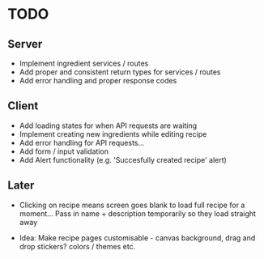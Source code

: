 # TODO

## Server

- Implement ingredient services / routes
- Add proper and consistent return types for services / routes
- Add error handling and proper response codes

## Client

- Add loading states for when API requests are waiting
- Implement creating new ingredients while editing recipe
- Add error handling for API requests...
- Add form / input validation
- Add Alert functionality (e.g. 'Succesfully created recipe' alert)

## Later

- Clicking on recipe means screen goes blank to load full recipe for a moment... Pass in name + description temporarily so they load straight away

- Idea: Make recipe pages customisable - canvas background, drag and drop stickers? colors / themes etc.

